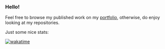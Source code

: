 ### Hello!

Feel free to browse my published work on my [portfolio](https://bumbleboss.xyz), otherwise, do enjoy looking at my repositories.

Just some nice stats:

[![wakatime](https://wakatime.com/badge/user/2283f3de-8c8e-4413-9ae1-8102f589dd6e.svg)](https://wakatime.com/@2283f3de-8c8e-4413-9ae1-8102f589dd6e)

<!--START_SECTION:waka-->
<!--END_SECTION:waka-->
